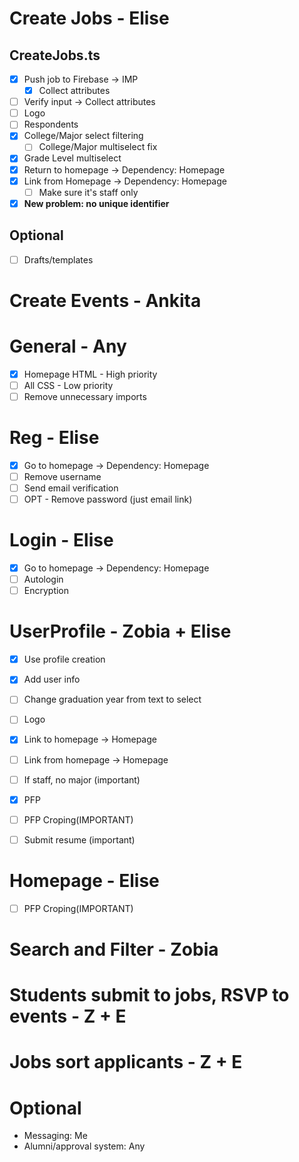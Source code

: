 # Create Jobs - Elise
## CreateJobs.ts
- [X] Push job to Firebase -> IMP
    - [X] Collect attributes
- [ ] Verify input -> Collect attributes
- [ ] Logo
- [ ] Respondents
- [X] College/Major select filtering
    - [ ] College/Major multiselect fix
- [X] Grade Level multiselect
- [X] Return to homepage -> Dependency: Homepage
- [X] Link from Homepage -> Dependency: Homepage
    - [ ] Make sure it's staff only
- [X] **New problem: no unique identifier**

## Optional
- [ ] Drafts/templates

# Create Events - Ankita

# General - Any
- [X] Homepage HTML - High priority
- [ ] All CSS - Low priority
- [ ] Remove unnecessary imports

# Reg - Elise 
- [X] Go to homepage -> Dependency: Homepage
- [ ] Remove username
- [ ] Send email verification
- [ ] OPT - Remove password (just email link)

# Login - Elise
- [X] Go to homepage -> Dependency: Homepage
- [ ] Autologin
- [ ] Encryption

# UserProfile - Zobia + Elise
- [X] Use profile creation
- [X] Add user info
- [ ] Change graduation year from text to select
- [ ] Logo
- [X] Link to homepage -> Homepage
- [ ] Link from homepage -> Homepage
- [ ] If staff, no major (important)
- [X] PFP
- [ ] PFP Croping(IMPORTANT)
- [ ] Submit resume (important)


# Homepage - Elise
- [ ] PFP Croping(IMPORTANT)

# Search and Filter - Zobia

# Students submit to jobs, RSVP to events - Z + E

# Jobs sort applicants - Z + E

# Optional
- Messaging: Me
- Alumni/approval system: Any
